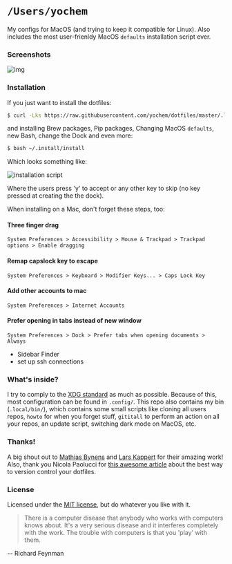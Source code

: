 # `/Users/yochem`
My configs for MacOS (and trying to keep it compatible for Linux). Also
includes the most user-frienldy MacOS `defaults` installation script ever.

### Screenshots
![img](https://user-images.githubusercontent.com/23235841/53305538-e5928700-3882-11e9-8842-4d1245a82ce3.jpg)

### Installation
If you just want to install the dotfiles:
```bash
$ curl -Lks https://raw.githubusercontent.com/yochem/dotfiles/master/.local/bin/dotinstall | $(which bash)
```
and installing Brew packages, Pip packages, Changing MacOS `defaults`,
new Bash, change the Dock and even more:
```bash
$ bash ~/.install/install
```
Which looks something like:

![installation script](https://media.giphy.com/media/3pAPsTr66NdEe8cgGa/giphy.gif)

Where the users press 'y' to accept or any other key to skip (no key pressed
at creating the the dock).

When installing on a Mac, don't forget these steps, too:
#### Three finger drag
`System Preferences > Accessibility > Mouse & Trackpad > Trackpad options > Enable dragging`

#### Remap capslock key to escape
`System Preferences > Keyboard > Modifier Keys... > Caps Lock Key`

#### Add other accounts to mac
`System Preferences > Internet Accounts`

#### Prefer opening in tabs instead of new window
`System Preferences > Dock > Prefer tabs when opening documents > Always`

- Sidebar Finder
- set up ssh connections

### What's inside?
I try to comply to the [XDG
standard](https://specifications.freedesktop.org/basedir-spec/basedir-spec-latest.html)
as much as possible. Because of this, most configuration can be found in
`.config/`. This repo also contains my bin (`.local/bin/`), which contains some
small scripts like cloning all users repos, `howto` for when you forget stuff,
`gititall` to perform an action on all your repos, an update script, switching
dark mode on MacOS, etc.

### Thanks!
A big shout out to [Mathias Bynens](https://github.com/mathiasbynens/dotfiles)
and [Lars Kappert](https://github.com/webpro/dotfiles) for their amazing work!
Also, thank you Nicola Paolucci for [this awesome
article](https://developer.atlassian.com/blog/2016/02/best-way-to-store-dotfiles-git-bare-repo/)
about the best way to version control your dotfiles.

### License
Licensed under the [MIT
license](https://github.com/yochem/dotfiles/blob/master/LICENSE), but do
whatever you like with it.

> There is a computer disease that anybody who works with computers knows
> about. It's a very serious disease and it interferes completely with the
> work. The trouble with computers is that you 'play' with them.

-- Richard Feynman
